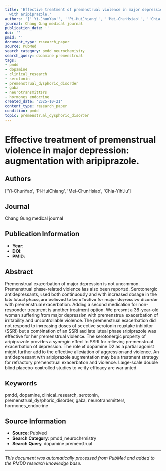 ```yaml
---
title: 'Effective treatment of premenstrual violence in major depression: augmentation
  with aripiprazole.'
authors: '[''Yi-ChunYao'', ''Pi-HuiChiang'', ''Mei-ChunHsiao'', ''Chia-YihLiu'']'
journal: Chang Gung medical journal
publication_date: ''
doi: ''
pmid: ''
document_type: research_paper
source: PubMed
search_category: pmdd_neurochemistry
search_query: dopamine premenstrual
tags:
- pmdd
- dopamine
- clinical_research
- serotonin
- premenstrual_dysphoric_disorder
- gaba
- neurotransmitters
- hormones_endocrine
created_date: '2025-10-21'
content_type: research_paper
condition: pmdd
topic: premenstrual_dysphoric_disorder
---
```


# Effective treatment of premenstrual violence in major depression: augmentation with aripiprazole.

## Authors
['Yi-ChunYao', 'Pi-HuiChiang', 'Mei-ChunHsiao', 'Chia-YihLiu']

## Journal
Chang Gung medical journal

## Publication Information
- **Year**: 
- **DOI**: 
- **PMID**: 

## Abstract
Premenstrual exacerbation of major depression is not uncommon. Premenstrual phase-related violence has also been reported. Serotonergic antidepressants, used both continuously and with increased dosage in the late luteal phase, are believed to be effective for major depressive disorder with premenstrual exacerbation. Adding a second medication for non-responder treatment is another treatment option. We present a 38-year-old woman suffering from major depression with premenstrual exacerbation of irritability and uncontrollable violence. The premenstrual exacerbation did not respond to increasing doses of selective serotonin reuptake inhibitor (SSRI) but a combination of an SSRI and late luteal phase aripiprazole was effective for her premenstrual violence. The serotonergic property of aripiprazole provides a synergic effect to SSRI for relieving premenstrual exacerbation of depression. The role of dopamine D2 as a partial agonist might further add to the effective alleviation of aggression and violence. An antidepressant with aripiprazole augmentation may be a treatment strategy for refractory premenstrual exacerbation and violence. Large-scale double blind placebo-controlled studies to verify efficacy are warranted.

## Keywords
pmdd, dopamine, clinical_research, serotonin, premenstrual_dysphoric_disorder, gaba, neurotransmitters, hormones_endocrine

## Source Information
- **Source**: PubMed
- **Search Category**: pmdd_neurochemistry
- **Search Query**: dopamine premenstrual

---
*This document was automatically processed from PubMed and added to the PMDD research knowledge base.*
